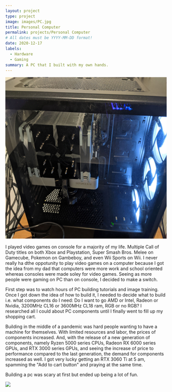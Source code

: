 ```yaml
---
layout: project
type: project
image: images/PC.jpg
title: Personal Computer
permalink: projects/Personal Computer
# All dates must be YYYY-MM-DD format!
date: 2020-12-17
labels:
  - Hardware
  - Gaming
summary: A PC that I built with my own hands.
---
```


<img class="ui medium right floated rounded image" src="../images/PC.jpg">

I played video games on console for a majority of my life. Multiple Call of Duty titles on both Xbox and Playstation, Super Smash Bros. Melee on Gamecube, Pokemon on Gambeboy, and even Wii Sports on Wii. I never really ha dthe oppotunity to play video games on a computer because I got the idea from my dad that computers were more work and school oriented whereas consoles were made soley for video games. Seeing as more people were gaming on PC than on console, I decided to make a switch. 

First step was to watch hours of PC building tutorials and image training. Once I got down the idea of how to build it, I needed to decide what to build i.e. what components do I need: Do I want to go AMD or Intel, Radeon or Nvidia, 3200MHz CL16 or 3600MHz CL18 ram, RGB or no RGB? I researched all I could about PC components until I finally went to fill up my shopping cart. 

Building in the middle of a pandemic was hard people wanting to have a machine for themselves. With limited resources and labor, the prices of components increased. And, with the release of a new generation of components, namely Ryzen 5000 series CPUs, Radeon RX 6000 series GPUs, and RTX 3000 series GPUs, and seeing the increase of price to performance compared to the last generation, the demand for components increased as well. I got very lucky getting an RTX 3060 Ti at 5 am, spamming the "Add to cart button" and praying at the same time. 

Building a pc was scary at first but ended up being a lot of fun.

<img class="ui medium right floated rounded image" src="../images/ga.jpg">
